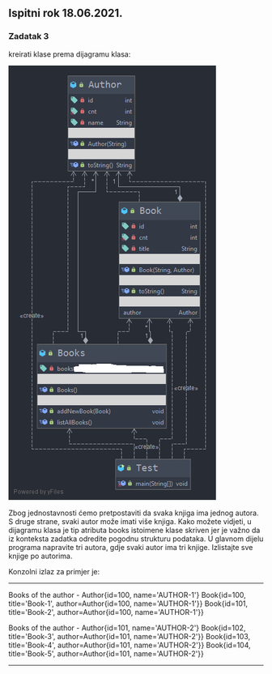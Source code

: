## Ispitni rok 18.06.2021.
### Zadatak 3

kreirati klase prema dijagramu klasa:

![Alt text](zadatak_3_18_06_21.png)

Zbog jednostavnosti ćemo pretpostaviti da svaka knjiga ima jednog autora. S druge strane, svaki autor može imati više knjiga. Kako možete vidjeti, u dijagramu klasa je tip atributa books istoimene klase skriven jer je važno da iz konteksta zadatka odredite pogodnu strukturu podataka. U glavnom dijelu programa napravite tri autora, gdje svaki autor ima tri knjige. Izlistajte sve knjige po autorima.

Konzolni izlaz za primjer je:

---

Books of the author - Author{id=100, name='AUTHOR-1'}
Book{id=100, title='Book-1', author=Author{id=100, name='AUTHOR-1'}}
Book{id=101, title='Book-2', author=Author{id=100, name='AUTHOR-1'}}

Books of the author - Author{id=101, name='AUTHOR-2'}
Book{id=102, title='Book-3', author=Author{id=101, name='AUTHOR-2'}}
Book{id=103, title='Book-4', author=Author{id=101, name='AUTHOR-2'}}
Book{id=104, title='Book-5', author=Author{id=101, name='AUTHOR-2'}}

---
